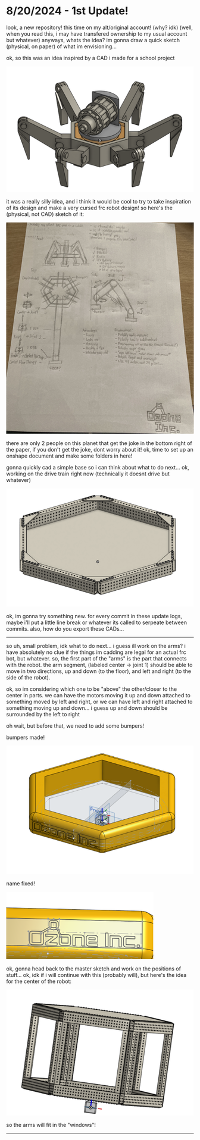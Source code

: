 # 8/20/2024 - 1st Update!

look, a new repository! this time on my alt/original account! (why? idk) (well, when you read this, i may have transfered ownership to my usual account but whatever) anyways, whats the idea? im gonna draw a quick sketch (physical, on paper) of what im envisioning...

ok, so this was an idea inspired by a CAD i made for a school project

![spooder](</updatelogs/images/082024/08202024 - 1.png>)

it was a really silly idea, and i think it would be cool to try to take inspiration of its design and make a very cursed frc robot design! so here's the (physical, not CAD) sketch of it:

![hmm](</updatelogs/images/082024/08202024 - 2.png>)

there are only 2 people on this planet that get the joke in the bottom right of the paper, if you don't get the joke, dont worry about it! ok, time to set up an onshape document and make some folders in here!

gonna quickly cad a simple base so i can think about what to do next... ok, working on the drive train right now (technically it doesnt drive but whatever)

![hmm](</updatelogs/images/082024/08202024 - 3.png>)

ok, im gonna try something new. for every commit in these update logs, maybe i'll put a little line break or whatever its called to serpeate between commits. also, how do you export these CADs...

---

so uh, small problem, idk what to do next... i guess ill work on the arms? i have absolutely no clue if the things im cadding are legal for an actual frc bot, but whatever. so, the first part of the "arms" is the part that connects with the robot. the arm segment, (labeled center -> joint 1) should be able to move in two directions, up and down (to the floor), and left and right (to the side of the robot). 

ok, so im considering which one to be "above" the other/closer to the center in parts. we can have the motors moving it up and down attached to something moved by left and right, or we can have left and right attached to something moving up and down... i guess up and down should be surrounded by the left to right

oh wait, but before that, we need to add some bumpers!

bumpers made!

![bumpers!](</updatelogs/images/082024/08202024 - 4.png>)

name fixed!

![ozone](</updatelogs/images/082024/08202024 - 5.png>)

ok, gonna head back to the master sketch and work on the positions of stuff... ok, idk if i will continue with this (probably will), but here's the idea for the center of the robot:

![alt text](</updatelogs/images/082024/08202024 - 6.png>)

so the arms will fit in the "windows"!

---